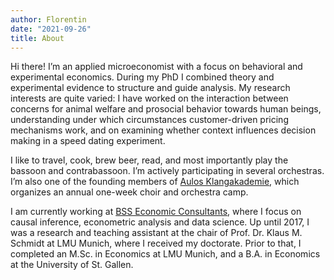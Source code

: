 ```yaml
---
author: Florentin
date: "2021-09-26"
title: About
---
```


Hi there! I’m an applied microeconomist with a focus on behavioral and experimental economics. During my PhD I combined theory and experimental evidence to structure and guide analysis. My research interests are quite varied: I have worked on the interaction between concerns for animal welfare and prosocial behavior towards human beings, understanding under which circumstances customer-driven pricing mechanisms work, and on examining whether context influences decision making in a speed dating experiment.

I like to travel, cook, brew beer, read, and most importantly play the bassoon and contrabassoon. I’m actively participating in several orchestras. I’m also one of the founding members of [Aulos Klangakademie](https://www.aulos-klangakademie.de), which organizes an annual one-week choir and orchestra camp.

I am currently working at [BSS Economic Consultants](https://www.bss-basel.ch), where I focus on causal inference, econometric analysis and data science. Up until 2017, I was a research and teaching assistant at the chair of Prof. Dr. Klaus M. Schmidt at LMU Munich, where I received my doctorate. Prior to that, I completed an M.Sc. in Economics at LMU Munich, and a B.A. in Economics at the University of St. Gallen.

